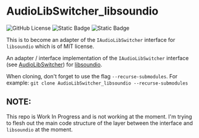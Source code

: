 # AudioLibSwitcher_libsoundio

![GitHub License](https://img.shields.io/github/license/razterizer/AudioLibSwitcher_libsoundio?color=blue)
![Static Badge](https://img.shields.io/badge/linkage-header_only-yellow)
![Static Badge](https://img.shields.io/badge/C%2B%2B-20-yellow)

This is to become an adapter of the `IAudioLibSwitcher` interface for `libsoundio` which is of MIT license.

An adapter / interface implementation of the `IAudioLibSwitcher` interface (see [AudioLibSwitcher](https://github.com/razterizer/AudioLibSwitcher)) for [libsoundio]([https://github.com/kcat/openal-soft](https://github.com/andrewrk/libsoundio)).

When cloning, don't forget to use the flag `--recurse-submodules`. For example: `git clone AudioLibSwitcher_libsoundio --recurse-submodules`

## NOTE:

This repo is Work In Progress and is not working at the moment.
I'm trying to flesh out the main code structure of the layer between the interface and `libsoundio` at the moment.
